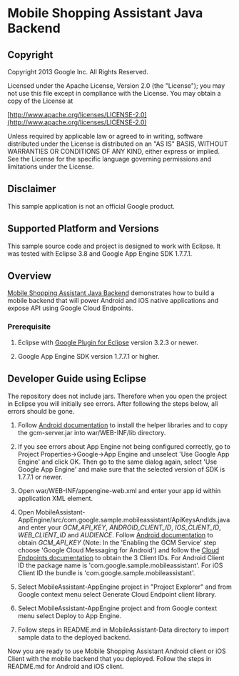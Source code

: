 # Mobile Shopping Assistant Java Backend

## Copyright
Copyright 2013 Google Inc. All Rights Reserved.

Licensed under the Apache License, Version 2.0 (the "License"); you may not use this file except in compliance with the License. You may obtain a copy of the License at

[http://www.apache.org/licenses/LICENSE-2.0](http://www.apache.org/licenses/LICENSE-2.0)

Unless required by applicable law or agreed to in writing, software distributed under the License is distributed on an "AS IS" BASIS, WITHOUT WARRANTIES OR CONDITIONS OF ANY KIND, either express or implied. See the License for the specific language governing permissions and limitations under the License.

## Disclaimer
This sample application is not an official Google product.

## Supported Platform and Versions
This sample source code and project is designed to work with Eclipse. It was tested with Eclipse 3.8 and Google App Engine SDK 1.7.7.1.

## Overview
[Mobile Shopping Assistant Java Backend](https://github.com/GoogleCloudPlatform/solutions-mobile-shopping-assistant-backend-java) demonstrates how to build a mobile backend that will power Android and iOS native applications and expose API using Google Cloud Endpoints.

### Prerequisite
1. Eclipse with [Google Plugin for Eclipse](https://developers.google.com/eclipse/docs/getting_started) version 3.2.3 or newer.

2. Google App Engine SDK version 1.7.7.1 or higher.

## Developer Guide using Eclipse

The repository does not include jars. Therefore when you open the project in Eclipse you will initially see errors. After following the steps below, all errors should be gone.

1. Follow [Android documentation](http://developer.android.com/google/gcm/gs.html) to install the helper libraries and to copy the gcm-server.jar into war/WEB-INF/lib directory.

2. If you see errors about App Engine not being configured correctly, go to Project Properties->Google->App Engine and unselect 'Use Google App Engine' and click OK. Then go to the same dialog again, select 'Use Google App Engine' and make sure that the selected version of SDK is 1.7.7.1 or newer.

3. Open war/WEB-INF/appengine-web.xml and enter your app id within application XML element.

4. Open MobileAssistant-AppEngine/src/com.google.sample.mobileassistant/ApiKeysAndIds.java and enter your *GCM_API_KEY*, *ANDROID_CLIENT_ID*, *IOS_CLIENT_ID*, *WEB_CLIENT_ID* and *AUDIENCE*. Follow [Android documentation](http://developer.android.com/google/gcm/gs.html) to obtain *GCM_API_KEY* (Note: In the 'Enabling the GCM Service' step choose 'Google Cloud Messaging for Android') and follow the [Cloud Endpoints documentation](https://developers.google.com/appengine/docs/java/endpoints/auth#creating-client-id) to obtain the 3 Client IDs. For Android Client ID the package name is 'com.google.sample.mobileassistant'. For iOS Client ID the bundle is 'com.google.sample.mobileassistant'.

5. Select MobileAssistant-AppEngine project in "Project Explorer" and from Google context menu select Generate Cloud Endpoint client library.

6. Select MobileAssistant-AppEngine project and from Google context menu select Deploy to App Engine.

7. Follow steps in README.md in MobileAssistant-Data directory to import sample data to the deployed backend.



Now you are ready to use Mobile Shopping Assistant Android client or iOS Client with the mobile backend that you deployed. Follow the steps in README.md for Android and iOS client.
